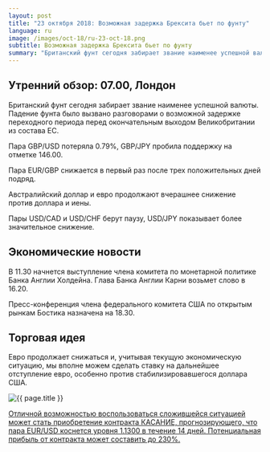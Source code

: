 ```yaml
---
layout: post
title: "23 октября 2018: Возможная задержка Брексита бьет по фунту"
language: ru
image: /images/oct-18/ru-23-oct-18.png
subtitle: Возможная задержка Брексита бьет по фунту
summary: "Британский фунт сегодня забирает звание наименее успешной валюты. Падение фунта было вызвано разговорами о возможной задержке переходного периода перед окончательным выходом Великобритании из состава ЕС"
---
```

## Утренний обзор: 07.00, Лондон
 
Британский фунт сегодня забирает звание наименее успешной валюты. Падение фунта было вызвано разговорами о возможной задержке переходного периода перед окончательным выходом Великобритании из состава ЕС. 

Пара GBP/USD потеряла 0.79%, GBP/JPY пробила поддержку на отметке 146.00.

Пара EUR/GBP снижается в первый раз после трех положительных дней подряд.

Австралийский доллар и евро  продолжают вчерашнее снижение против доллара и иены.

Пары USD/CAD и USD/CHF берут паузу, USD/JPY показывает более значительное снижение.
 
## Экономические новости
 
В 11.30 начнется выступление члена комитета по монетарной политике Банка Англии Холдейна. Глава Банка Англии Карни возьмет слово в 16.20.

Пресс-конференция члена федерального комитета США по открытым рынкам Бостика назначена на 18.30.
 
## Торговая идея
 
Евро продолжает снижаться и, учитывая текущую экономическую ситуацию, мы вполне можем сделать ставку на дальнейшее отступление евро, особенно против стабилизировавшегося доллара США.

<img src="{{ site.url }}/images/oct-18/ru-23-oct-18.png" alt="{{ page.title }}"  title="{{ page.title }}">

<a href="%LINK%%?currency=USD&market=forex&underlying=frxEURUSD&formname=touchnotouch&duration_amount=14&duration_units=d&amount=10&amount_type=stake&expiry_type=duration&barrier=1.1300" target="_blank">Отличной возможностью воспользоваться сложившейся ситуацией может стать приобретение контракта КАСАНИЕ, прогнозирующего, что пара EUR/USD коснется уровня 1.1300 в течение 14 дней. Потенциальная прибыль от контракта может составить до 230%.</a>
